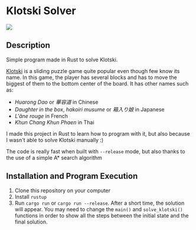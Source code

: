 # Klotski Solver

<p>
    <img src="https://img.shields.io/badge/license-MIT-orange">
</p>

## Description

Simple program made in Rust to solve Klotski.

[Klotski](https://en.wikipedia.org/wiki/Klotski) is a sliding puzzle game quite popular even though few know its name. In this game, the player has several blocks and has to move the biggest of them to the bottom center of the board. It has other names such as:
- _Huarong Dao_ or _華容道_ in Chinese
- _Daughter in the box_, _hakoiri musume_ or _箱入り娘_ in Japanese
- _L'âne rouge_ in French
- _Khun Chang Khun Phaen_ in Thai

I made this project in Rust to learn how to program with it, but also because I wasn't able to solve Klotski manually :)

The code is really fast when built with `--release` mode, but also thanks to the use of a simple A* search algorithm

## Installation and Program Execution

1. Clone this repository on your computer
2. Install `rustup`
3. Run `cargo run` or `cargo run --release`. After a short time, the solution will appear. You may need to change the `main()` and `solve_klotski()` functions in order to show all the steps between the initial state and the final solution.
